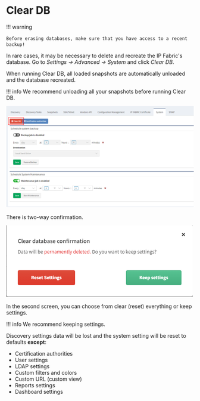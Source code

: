 # Clear DB

!!! warning

    Before erasing databases, make sure that you have access to a recent backup!

In rare cases, it may be necessary to delete and recreate the IP
Fabric's database. Go to *Settings → Advanced → System* and click
*Clear DB*.

When running Clear DB, all loaded snapshots are automatically unloaded
and the database recreated.

!!! info
    We recommend unloading all your snapshots before running Clear DB.

![](2828599305.png)

There is two-way confirmation.

![](2829352961.png)

In the second screen, you can choose from clear (reset) everything or
keep settings.

!!! info
    We recommend keeping settings.

Discovery settings data will be lost and the system setting will be
reset to defaults **except**:

- Certification authorities
- User settings
- LDAP settings
- Custom filters and colors
- Custom URL (custom view)
- Reports settings
- Dashboard settings

